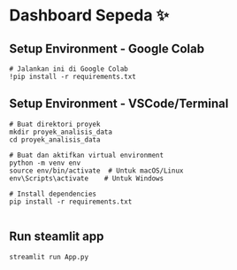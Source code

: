 # Dashboard Sepeda ✨

## Setup Environment - Google Colab
```
# Jalankan ini di Google Colab
!pip install -r requirements.txt
```

## Setup Environment - VSCode/Terminal
```
# Buat direktori proyek
mkdir proyek_analisis_data
cd proyek_analisis_data

# Buat dan aktifkan virtual environment
python -m venv env
source env/bin/activate  # Untuk macOS/Linux
env\Scripts\activate    # Untuk Windows

# Install dependencies
pip install -r requirements.txt


```
## Run steamlit app
```
streamlit run App.py

